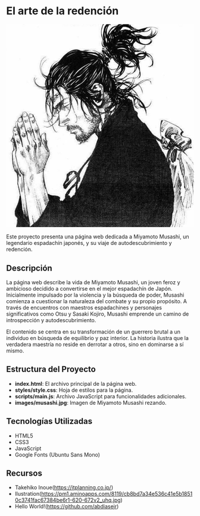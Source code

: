 # El arte de la redención

![Musashi Praying](images/musashi.jpg)

Este proyecto presenta una página web dedicada a Miyamoto Musashi, un legendario espadachín japonés, y su viaje de autodescubrimiento y redención.

## Descripción

La página web describe la vida de Miyamoto Musashi, un joven feroz y ambicioso decidido a convertirse en el mejor espadachín de Japón. Inicialmente impulsado por la violencia y la búsqueda de poder, Musashi comienza a cuestionar la naturaleza del combate y su propio propósito. A través de encuentros con maestros espadachines y personajes significativos como Otsu y Sasaki Kojiro, Musashi emprende un camino de introspección y autodescubrimiento.

El contenido se centra en su transformación de un guerrero brutal a un individuo en búsqueda de equilibrio y paz interior. La historia ilustra que la verdadera maestría no reside en derrotar a otros, sino en dominarse a sí mismo.

## Estructura del Proyecto

- **index.html**: El archivo principal de la página web.
- **styles/style.css**: Hoja de estilos para la página.
- **scripts/main.js**: Archivo JavaScript para funcionalidades adicionales.
- **images/musashi.jpg**: Imagen de Miyamoto Musashi rezando.

## Tecnologías Utilizadas

- HTML5
- CSS3
- JavaScript
- Google Fonts (Ubuntu Sans Mono)

## Recursos
- Takehiko Inoue(https://itplanning.co.jp/)
- Ilustration(https://pm1.aminoapps.com/8119/cb8bd7a34e536c41e5b18510c3741fac67384be6r1-620-672v2_uhq.jpg)
- Hello World!(https://github.com/abdiasejr)
